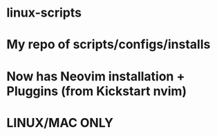 # linux-scripts
# My repo of scripts/configs/installs

# Now has Neovim installation + Pluggins (from Kickstart nvim)
# LINUX/MAC ONLY
